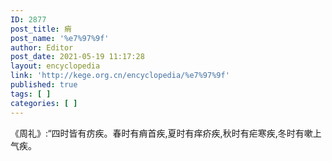 ```yaml
---
ID: 2877
post_title: 痟
post_name: '%e7%97%9f'
author: Editor
post_date: 2021-05-19 11:17:28
layout: encyclopedia
link: 'http://kege.org.cn/encyclopedia/%e7%97%9f'
published: true
tags: [ ]
categories: [ ]
---
```

<div>《周礼》:“四时皆有疠疾。春时有痟首疾,夏时有痒疥疾,秋时有疟寒疾,冬时有嗽上气疾。</div>